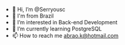 - 👋 Hi, I’m @Serryousc
- 🏡 I'm from Brazil
- 👀 I’m interested in Back-end Development
- 🌱 I’m currently learning PostgreSQL
- 📫 How to reach me abrao.k@hotmail.com

<!---
Serryousc/Serryousc is a ✨ special ✨ repository because its `README.md` (this file) appears on your GitHub profile.
You can click the Preview link to take a look at your changes.
--->
